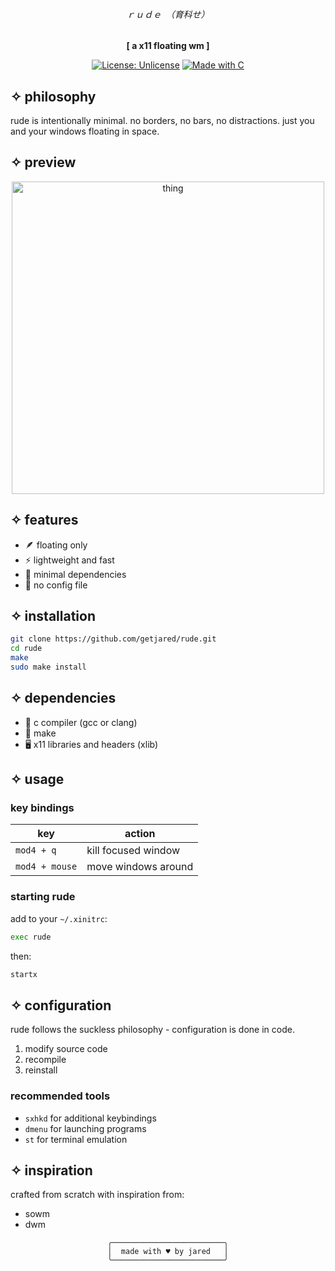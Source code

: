 <div align="center">
<h6>

ｒｕｄｅ　（育科せ）

</h6>

**[ a x11 floating wm ]**

[![License: Unlicense](https://img.shields.io/badge/License-Unlicense-pink.svg)](http://unlicense.org/)
[![Made with C](https://img.shields.io/badge/Made%20with-C-purple.svg)](https://en.wikipedia.org/wiki/C_(programming_language))

</div>

## ✧ philosophy

rude is intentionally minimal. no borders, no bars, no distractions.
just you and your windows floating in space.

## ✧ preview

<p align="center">
    <img width="500" src="gifw-desk.gif" alt="thing">
</p>

## ✧ features

- 🪶 floating only
- ⚡ lightweight and fast
- 🎯 minimal dependencies
- 🔧 no config file

## ✧ installation

```bash
git clone https://github.com/getjared/rude.git
cd rude
make
sudo make install
```

## ✧ dependencies

- 📝 c compiler (gcc or clang)
- 🔧 make
- 🖥️ x11 libraries and headers (xlib)

## ✧ usage

### key bindings

| key | action |
|-----|--------|
| `mod4 + q` | kill focused window |
| `mod4 + mouse` | move windows around |

### starting rude

add to your `~/.xinitrc`:
```bash
exec rude
```

then:
```bash
startx
```

## ✧ configuration

rude follows the suckless philosophy - configuration is done in code.

1. modify source code
2. recompile
3. reinstall

### recommended tools

- `sxhkd` for additional keybindings
- `dmenu` for launching programs
- `st` for terminal emulation

## ✧ inspiration

crafted from scratch with inspiration from:
- sowm
- dwm

<div align="center">

```ascii
╭─────────────────────────╮
│  made with ♥ by jared   │
╰─────────────────────────╯
```

</div>
